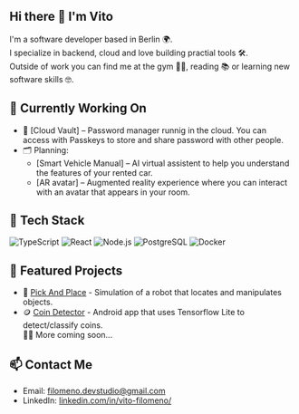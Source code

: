 ## Hi there 👋 I'm Vito

I'm a software developer based in Berlin 🌍.  
I specialize in backend, cloud and love building practial tools 🛠️.  
Outside of work you can find me at the gym 🏋🏻, reading 📚 or learning new software skills 🤓.

## 🚧 Currently Working On

- 🔐 [Cloud Vault] – Password manager runnig in the cloud. You can access with Passkeys to store and share password with other people.
- 🗂️ Planning:
  - [Smart Vehicle Manual] – AI virtual assistent to help you understand the features of your rented car.
  - [AR avatar] – Augmented reality experience where you can interact with an avatar that appears in your room.

## 🧰 Tech Stack

![TypeScript](https://img.shields.io/badge/TypeScript-3178C6?logo=typescript&logoColor=white&style=for-the-badge)
![React](https://img.shields.io/badge/React-20232A?logo=react&logoColor=61DAFB&style=for-the-badge)
![Node.js](https://img.shields.io/badge/Node.js-339933?logo=node.js&logoColor=white&style=for-the-badge)
![PostgreSQL](https://img.shields.io/badge/PostgreSQL-4169E1?logo=postgresql&logoColor=white&style=for-the-badge)
![Docker](https://img.shields.io/badge/Docker-2496ED?logo=docker&logoColor=white&style=for-the-badge)

## 📌 Featured Projects

- 🤖 [Pick And Place](https://github.com/vito-filo/pick_and_place) - Simulation of a robot that locates and manipulates objects.
- 🪙 [Coin Detector](https://github.com/vito-filo/CoinDetector) - Android app that uses Tensorflow Lite to detect/classify coins.  
  👷🏻 More coming soon...

## 📫 Contact Me

- Email: [filomeno.devstudio@gmail.com](mailto:filomeno.devstudio@gmail.com)
- LinkedIn: [linkedin.com/in/vito-filomeno/](https://linkedin.com/in/vito-filomeno)
